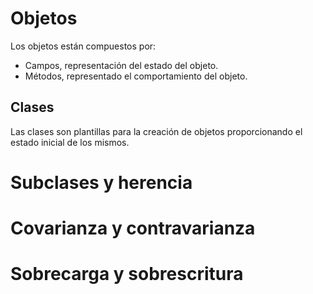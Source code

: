 # Objetos
Los objetos están compuestos por:
- Campos, representación del estado del objeto.
- Métodos, representado el comportamiento del objeto.
## Clases
Las clases son plantillas para la creación de objetos proporcionando el estado inicial de los mismos.
# Subclases y herencia
# Covarianza y contravarianza
# Sobrecarga y sobrescritura